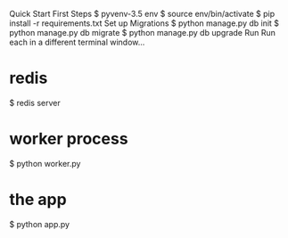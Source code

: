 Quick Start
First Steps
$ pyvenv-3.5 env
$ source env/bin/activate
$ pip install -r requirements.txt
Set up Migrations
$ python manage.py db init
$ python manage.py db migrate
$ python manage.py db upgrade
Run
Run each in a different terminal window...

# redis
$ redis server

# worker process
$ python worker.py

# the app
$ python app.py